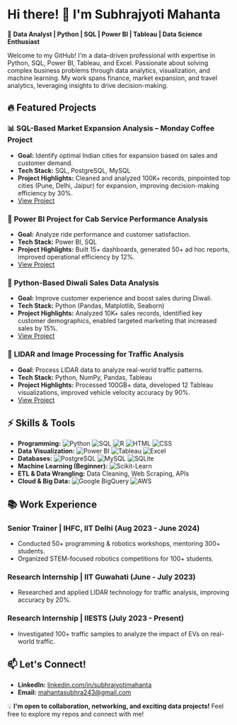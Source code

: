 # Hi there! 👋 I'm Subhrajyoti Mahanta  

🚀 **Data Analyst | Python | SQL | Power BI | Tableau | Data Science Enthusiast**

Welcome to my GitHub! I'm a data-driven professional with expertise in Python, SQL, Power BI, Tableau, and Excel. Passionate about solving complex business problems through data analytics, visualization, and machine learning. My work spans finance, market expansion, and travel analytics, leveraging insights to drive decision-making.



## 🔥 Featured Projects

### 📊 **SQL-Based Market Expansion Analysis – Monday Coffee Project**
- **Goal:** Identify optimal Indian cities for expansion based on sales and customer demand.
- **Tech Stack:** SQL, PostgreSQL, MySQL
- **Project Highlights:** Cleaned and analyzed 100K+ records, pinpointed top cities (Pune, Delhi, Jaipur) for expansion, improving decision-making efficiency by 30%.
- [View Project](#)

### 🚖 **Power BI Project for Cab Service Performance Analysis**
- **Goal:** Analyze ride performance and customer satisfaction.
- **Tech Stack:** Power BI, SQL
- **Project Highlights:** Built 15+ dashboards, generated 50+ ad hoc reports, improved operational efficiency by 12%.
- [View Project](#)

### 🎇 **Python-Based Diwali Sales Data Analysis**
- **Goal:** Improve customer experience and boost sales during Diwali.
- **Tech Stack:** Python (Pandas, Matplotlib, Seaborn)
- **Project Highlights:** Analyzed 10K+ sales records, identified key customer demographics, enabled targeted marketing that increased sales by 15%.
- [View Project](#)

### 🚗 **LIDAR and Image Processing for Traffic Analysis**
- **Goal:** Process LIDAR data to analyze real-world traffic patterns.
- **Tech Stack:** Python, NumPy, Pandas, Tableau
- **Project Highlights:** Processed 100GB+ data, developed 12 Tableau visualizations, improved vehicle velocity accuracy by 90%.
- [View Project](#)



## ⚡ Skills & Tools

- **Programming:** ![Python](https://img.shields.io/badge/-Python-3776AB?style=flat&logo=python&logoColor=white) ![SQL](https://img.shields.io/badge/-SQL-4479A1?style=flat&logo=mysql&logoColor=white) ![R](https://img.shields.io/badge/-R-276DC3?style=flat&logo=r&logoColor=white) ![HTML](https://img.shields.io/badge/-HTML5-E34F26?style=flat&logo=html5&logoColor=white) ![CSS](https://img.shields.io/badge/-CSS3-1572B6?style=flat&logo=css3&logoColor=white)
- **Data Visualization:** ![Power BI](https://img.shields.io/badge/-Power%20BI-F2C811?style=flat&logo=powerbi&logoColor=white) ![Tableau](https://img.shields.io/badge/-Tableau-E97627?style=flat&logo=tableau&logoColor=white) ![Excel](https://img.shields.io/badge/-Excel-217346?style=flat&logo=microsoft-excel&logoColor=white)
- **Databases:** ![PostgreSQL](https://img.shields.io/badge/-PostgreSQL-336791?style=flat&logo=postgresql&logoColor=white) ![MySQL](https://img.shields.io/badge/-MySQL-4479A1?style=flat&logo=mysql&logoColor=white) ![SQLite](https://img.shields.io/badge/-SQLite-003B57?style=flat&logo=sqlite&logoColor=white)
- **Machine Learning (Beginner):** ![Scikit-Learn](https://img.shields.io/badge/-Scikit%20Learn-F7931E?style=flat&logo=scikitlearn&logoColor=white)
- **ETL & Data Wrangling:** Data Cleaning, Web Scraping, APIs
- **Cloud & Big Data:** ![Google BigQuery](https://img.shields.io/badge/-Google%20BigQuery-4285F4?style=flat&logo=google-cloud&logoColor=white) ![AWS](https://img.shields.io/badge/-AWS-232F3E?style=flat&logo=amazon-aws&logoColor=white)



## 📚 Work Experience
### **Senior Trainer | IHFC, IIT Delhi (Aug 2023 - June 2024)**
- Conducted 50+ programming & robotics workshops, mentoring 300+ students.
- Organized STEM-focused robotics competitions for 100+ students.

### **Research Internship | IIT Guwahati (June - July 2023)**
- Researched and applied LIDAR technology for traffic analysis, improving accuracy by 20%.

### **Research Internship | IIESTS (July 2023 - Present)**
- Investigated 100+ traffic samples to analyze the impact of EVs on real-world traffic.



## 📫 Let's Connect!
- **LinkedIn:** [linkedin.com/in/subhrajyotimahanta](https://www.linkedin.com/in/subhrajyotimahanta/)
- **Email:** mahantasubhra243@gmail.com

💡 **I'm open to collaboration, networking, and exciting data projects!** Feel free to explore my repos and connect with me!


